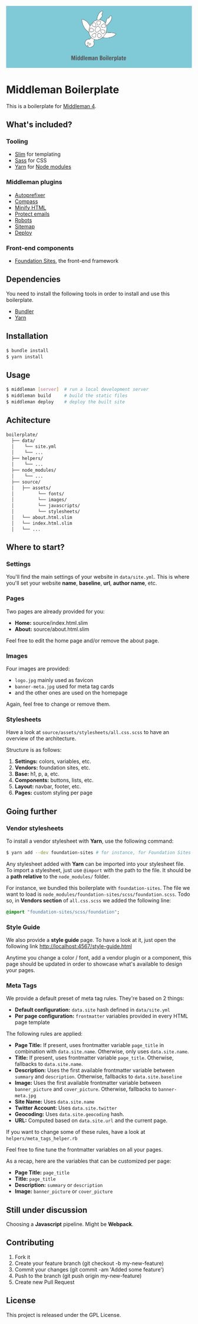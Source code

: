 ![Middleman Boilerplate Banner](source/assets/images/banner-meta.jpg)

# Middleman Boilerplate

This is a boilerplate for [Middleman 4](http://middlemanapp.com/).

## What's included?

### Tooling

- [Slim](http://slim-lang.org/) for templating
- [Sass](http://sass-guidelin.es/) for CSS
- [Yarn](https://yarnpkg.com/) for [Node modules](http://npmjs.com/)

### Middleman plugins

- [Autoprefixer](https://github.com/middleman/middleman-autoprefixer)
- [Compass](http://compass-style.org/)
- [Minify HTML](https://github.com/middleman/middleman-minify-html)
- [Protect emails](https://github.com/amsardesai/middleman-protect-emails)
- [Robots](https://rubygems.org/gems/middleman-robots)
- [Sitemap](https://rubygems.org/gems/middleman-sitemap)
- [Deploy](https://rubygems.org/gems/middleman-deploy)

### Front-end components

- [Foundation Sites](http://foundation.zurb.com/sites/docs/), the front-end framework

## Dependencies

You need to install the following tools in order to install and use this boilerplate.

- [Bundler](http://bundler.io/)
- [Yarn](https://yarnpkg.com/)

## Installation

```bash
$ bundle install
$ yarn install
```

## Usage

```bash
$ middleman [server]  # run a local development server
$ middleman build     # build the static files
$ middleman deploy    # deploy the built site
```

## Achitecture

```
boilerplate/
  ├── data/
  │    └── site.yml
  │    └── ...
  ├── helpers/
  │    └── ...
  ├── node_modules/
  │    └── ...
  ├── source/
  │   ├── assets/
  │         └── fonts/
  │         └── images/
  │         └── javascripts/
  │         └── stylesheets/
  │   └── about.html.slim
  │   └── index.html.slim
  │   └── ...
```

## Where to start?

### Settings

You'll find the main settings of your website in `data/site.yml`.
This is where you'll set your website **name**, **baseline**, **url**, **author name**, etc.

### Pages

Two pages are already provided for you:

- **Home:** source/index.html.slim
- **About:** source/about.html.slim

Feel free to edit the home page and/or remove the about page.

### Images

Four images are provided:

- `logo.jpg` mainly used as favicon
- `banner-meta.jpg` used for meta tag cards
- and the other ones are used on the homepage

Again, feel free to change or remove them.

### Stylesheets

Have a look at `source/assets/stylesheets/all.css.scss` to have an overview of the architecture.

Structure is as follows:

1. **Settings:** colors, variables, etc.
1. **Vendors:** foundation sites, etc.
1. **Base:** h1, p, a, etc.
1. **Components:** buttons, lists, etc.
1. **Layout:** navbar, footer, etc.
1. **Pages:** custom styling per page

## Going further

### Vendor stylesheets

To install a vendor stylesheet with **Yarn**, use the following command:

```bash
$ yarn add --dev foundation-sites # for instance, for Foundation Sites
```

Any stylesheet added with **Yarn** can be imported into your stylesheet file.
To import a stylesheet, just use `@import` with the path to the file. It should be a **path relative** to the `node_modules/` folder.

For instance, we bundled this boilerplate with `foundation-sites`. The file we want to load is `node_modules/foundation-sites/scss/foundation.scss`. Todo so, in **Vendors section** of `all.css.scss` we added the following line:

```sass
@import "foundation-sites/scss/foundation";
```

### Style Guide

We also provide a **style guide** page. To have a look at it, just open the following link [http://localhost:4567/style-guide.html](http://localhost:4567/style-guide.html)

Anytime you change a color / font, add a vendor plugin or a component, this page should be updated in order to showcase what's available to design your pages.

### Meta Tags

We provide a default preset of meta tag rules. They're based on 2 things:

- **Default configuration:** `data.site` hash defined in `data/site.yml`
- **Per page configuration:** `frontmatter` variables provided in every HTML page template

The following rules are applied:

- **Page Title:** If present, uses frontmatter variable `page_title` in combination with `data.site.name`. Otherwise, only uses `data.site.name`.
- **Title:** If present, uses frontmatter variable `page_title`. Otherwise, fallbacks to `data.site.name`.
- **Description:** Uses the first available frontmatter variable between `summary` and `description`. Otherwise, fallbacks to `data.site.baseline`
- **Image:** Uses the first available frontmatter variable between `banner_picture` and `cover_picture`. Otherwise, fallbacks to `banner-meta.jpg`
- **Site Name:** Uses `data.site.name`
- **Twitter Account:** Uses `data.site.twitter`
- **Geocoding:** Uses `data.site.geocoding` hash.
- **URL:** Computed based on `data.site.url` and the current page.

If you want to change some of these rules, have a look at `helpers/meta_tags_helper.rb`

Feel free to fine tune the frontmatter variables on all your pages.

As a recap, here are the variables that can be customized per page:

- **Page Title:** `page_title`
- **Title:** `page_title`
- **Description:** `summary` or `description`
- **Image:** `banner_picture` or `cover_picture`

## Still under discussion

Choosing a **Javascript** pipeline. Might be **Webpack**.

## Contributing

1. Fork it
2. Create your feature branch (git checkout -b my-new-feature)
3. Commit your changes (git commit -am 'Added some feature')
4. Push to the branch (git push origin my-new-feature)
5. Create new Pull Request

## License

This project is released under the GPL License.
